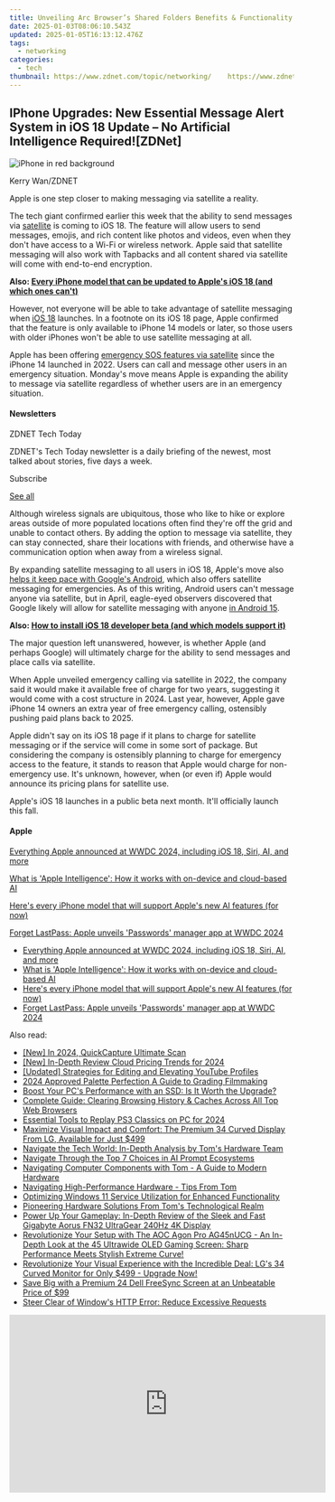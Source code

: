 ```yaml
---
title: Unveiling Arc Browser’s Shared Folders Benefits & Functionality - An Expert's Guide | NextWebTech
date: 2025-01-03T08:06:10.543Z
updated: 2025-01-05T16:13:12.476Z
tags:
  - networking
categories:
  - tech
thumbnail: https://www.zdnet.com/topic/networking/    https://www.zdnet.com/a/img/resize/7d12b2546c86bd7bd7340f12add68595f10fd7c1/2024/02/14/c179ea92-3105-4fe7-9008-ca47145f0350/arc2.jpg?width=170&height=96&fit=crop&auto=webp
---
```


## IPhone Upgrades: New Essential Message Alert System in iOS 18 Update – No Artificial Intelligence Required![ZDNet]

![iPhone in red background](https://www.zdnet.com/a/img/resize/6c1b2aa734bf20a94aa40c1fd8a6ada8083bbb28/2022/09/22/f2ab8e2c-de23-4ea0-8cb2-7f9ffb2d3c7f/iphone-14-pro-red-background.jpg?auto=webp&width=1280)

Kerry Wan/ZDNET

Apple is one step closer to making messaging via satellite a reality.

The tech giant confirmed earlier this week that the ability to send messages via [satellite](https://www.zdnet.com/article/best-satellite-phone/) is coming to iOS 18\. The feature will allow users to send messages, emojis, and rich content like photos and videos, even when they don't have access to a Wi-Fi or wireless network. Apple said that satellite messaging will also work with Tapbacks and all content shared via satellite will come with end-to-end encryption.

**Also: [Every iPhone model that can be updated to Apple's iOS 18 (and which ones can't)](https://www.zdnet.com/article/every-iphone-model-that-can-be-updated-to-apples-ios-18-and-which-ones-cant/)**

However, not everyone will be able to take advantage of satellite messaging when [iOS 18](https://www.zdnet.com/article/ios-18-the-biggest-iphone-changes-apple-announced-at-wwdc-2024/) launches. In a footnote on its iOS 18 page, Apple confirmed that the feature is only available to iPhone 14 models or later, so those users with older iPhones won't be able to use satellite messaging at all.

Apple has been offering [emergency SOS features via satellite](https://www.zdnet.com/article/apple-grants-some-iphone-14-users-an-extra-year-of-emergency-sos-via-satellite-for-free/) since the iPhone 14 launched in 2022\. Users can call and message other users in an emergency situation. Monday's move means Apple is expanding the ability to message via satellite regardless of whether users are in an emergency situation.

#### Newsletters

ZDNET Tech Today

ZDNET's Tech Today newsletter is a daily briefing of the newest, most talked about stories, five days a week.

 Subscribe

[See all](https://www.zdnet.com/newsletters/)

Although wireless signals are ubiquitous, those who like to hike or explore areas outside of more populated locations often find they're off the grid and unable to contact others. By adding the option to message via satellite, they can stay connected, share their locations with friends, and otherwise have a communication option when away from a wireless signal. 

By expanding satellite messaging to all users in iOS 18, Apple's move also [helps it keep pace with Google's Android](https://www.zdnet.com/article/satellite-sos-is-showing-up-on-pixel-phones-how-it-can-help-you-in-an-emergency/), which also offers satellite messaging for emergencies. As of this writing, Android users can't message anyone via satellite, but in April, eagle-eyed observers discovered that Google likely will allow for satellite messaging with anyone [in Android 15](https://www.zdnet.com/article/google-messages-satellite-connectivity-support-could-let-you-chat-with-anyone/). 

**Also: [How to install iOS 18 developer beta (and which models support it)](https://www.zdnet.com/article/how-to-install-ios-18-developer-beta-and-which-models-support-it/)**

The major question left unanswered, however, is whether Apple (and perhaps Google) will ultimately charge for the ability to send messages and place calls via satellite.

When Apple unveiled emergency calling via satellite in 2022, the company said it would make it available free of charge for two years, suggesting it would come with a cost structure in 2024\. Last year, however, Apple gave iPhone 14 owners an extra year of free emergency calling, ostensibly pushing paid plans back to 2025\. 

Apple didn't say on its iOS 18 page if it plans to charge for satellite messaging or if the service will come in some sort of package. But considering the company is ostensibly planning to charge for emergency access to the feature, it stands to reason that Apple would charge for non-emergency use. It's unknown, however, when (or even if) Apple would announce its pricing plans for satellite use.

Apple's iOS 18 launches in a public beta next month. It'll officially launch this fall.

#### Apple

[Everything Apple announced at WWDC 2024, including iOS 18, Siri, AI, and more](https://www.zdnet.com/article/every-new-feature-apple-unveiled-for-iphone-ipad-mac-and-more-this-fall-including-ai/ "Everything Apple announced at WWDC 2024, including iOS 18, Siri, AI, and more")

[What is 'Apple Intelligence': How it works with on-device and cloud-based AI](https://www.zdnet.com/article/what-is-apple-intelligence-everything-to-know-about-ai-features-coming-to-iphones-macs-and-ipads/ "What is 'Apple Intelligence': How it works with on-device and cloud-based AI")

[Here's every iPhone model that will support Apple's new AI features (for now)](https://www.zdnet.com/article/ios-18-1-update-every-iphone-model-that-will-support-apples-new-ai-features-for-now/ "Here's every iPhone model that will support Apple's new AI features (for now)")

[Forget LastPass: Apple unveils 'Passwords' manager app at WWDC 2024](https://www.zdnet.com/article/forget-lastpass-apple-unveils-passwords-manager-app-at-wwdc-2024/ "Forget LastPass: Apple unveils 'Passwords' manager app at WWDC 2024")

* [Everything Apple announced at WWDC 2024, including iOS 18, Siri, AI, and more](https://www.zdnet.com/article/every-new-feature-apple-unveiled-for-iphone-ipad-mac-and-more-this-fall-including-ai/ "Everything Apple announced at WWDC 2024, including iOS 18, Siri, AI, and more")
* [What is 'Apple Intelligence': How it works with on-device and cloud-based AI](https://www.zdnet.com/article/what-is-apple-intelligence-everything-to-know-about-ai-features-coming-to-iphones-macs-and-ipads/ "What is 'Apple Intelligence': How it works with on-device and cloud-based AI")
* [Here's every iPhone model that will support Apple's new AI features (for now)](https://www.zdnet.com/article/ios-18-1-update-every-iphone-model-that-will-support-apples-new-ai-features-for-now/ "Here's every iPhone model that will support Apple's new AI features (for now)")
* [Forget LastPass: Apple unveils 'Passwords' manager app at WWDC 2024](https://www.zdnet.com/article/forget-lastpass-apple-unveils-passwords-manager-app-at-wwdc-2024/ "Forget LastPass: Apple unveils 'Passwords' manager app at WWDC 2024")

<ins class="adsbygoogle"
     style="display:block"
     data-ad-format="autorelaxed"
     data-ad-client="ca-pub-7571918770474297"
     data-ad-slot="1223367746"></ins>

<ins class="adsbygoogle"
     style="display:block"
     data-ad-client="ca-pub-7571918770474297"
     data-ad-slot="8358498916"
     data-ad-format="auto"
     data-full-width-responsive="true"></ins>

<span class="atpl-alsoreadstyle">Also read:</span>
<div><ul>
<li><a href="https://screen-capture.techidaily.com/new-in-2024-quickcapture-ultimate-scan/"><u>[New] In 2024, QuickCapture Ultimate Scan</u></a></li>
<li><a href="https://fox-boxes.techidaily.com/new-in-depth-review-cloud-pricing-trends-for-2024/"><u>[New] In-Depth Review Cloud Pricing Trends for 2024</u></a></li>
<li><a href="https://facebook-video-share.techidaily.com/updated-strategies-for-editing-and-elevating-youtube-profiles/"><u>[Updated] Strategies for Editing and Elevating YouTube Profiles</u></a></li>
<li><a href="https://extra-guidance.techidaily.com/2024-approved-palette-perfection-a-guide-to-grading-filmmaking/"><u>2024 Approved Palette Perfection A Guide to Grading Filmmaking</u></a></li>
<li><a href="https://solve-hot.techidaily.com/boost-your-pcs-performance-with-an-ssd-is-it-worth-the-upgrade/"><u>Boost Your PC's Performance with an SSD: Is It Worth the Upgrade?</u></a></li>
<li><a href="https://technical-tips.techidaily.com/complete-guide-clearing-browsing-history-and-caches-across-all-top-web-browsers/"><u>Complete Guide: Clearing Browsing History & Caches Across All Top Web Browsers</u></a></li>
<li><a href="https://digital-screen-recording.techidaily.com/essential-tools-to-replay-ps3-classics-on-pc-for-2024/"><u>Essential Tools to Replay PS3 Classics on PC for 2024</u></a></li>
<li><a href="https://hardware-reviews.techidaily.com/maximize-visual-impact-and-comfort-the-premium-34-curved-display-from-lg-available-for-just-499/"><u>Maximize Visual Impact and Comfort: The Premium 34 Curved Display From LG, Available for Just $499</u></a></li>
<li><a href="https://hardware-reviews.techidaily.com/navigate-the-tech-world-in-depth-analysis-by-toms-hardware-team/"><u>Navigate the Tech World: In-Depth Analysis by Tom's Hardware Team</u></a></li>
<li><a href="https://tech-hub.techidaily.com/navigate-through-the-top-7-choices-in-ai-prompt-ecosystems/"><u>Navigate Through the Top 7 Choices in AI Prompt Ecosystems</u></a></li>
<li><a href="https://hardware-reviews.techidaily.com/navigating-computer-components-with-tom-a-guide-to-modern-hardware/"><u>Navigating Computer Components with Tom - A Guide to Modern Hardware</u></a></li>
<li><a href="https://hardware-reviews.techidaily.com/navigating-high-performance-hardware-tips-from-tom/"><u>Navigating High-Performance Hardware - Tips From Tom</u></a></li>
<li><a href="https://win11-tips.techidaily.com/optimizing-windows-11-service-utilization-for-enhanced-functionality/"><u>Optimizing Windows 11 Service Utilization for Enhanced Functionality</u></a></li>
<li><a href="https://hardware-reviews.techidaily.com/pioneering-hardware-solutions-from-toms-technological-realm/"><u>Pioneering Hardware Solutions From Tom's Technological Realm</u></a></li>
<li><a href="https://hardware-reviews.techidaily.com/power-up-your-gameplay-in-depth-review-of-the-sleek-and-fast-gigabyte-aorus-fn32-ultragear-240hz-4k-display/"><u>Power Up Your Gameplay: In-Depth Review of the Sleek and Fast Gigabyte Aorus FN32 UltraGear 240Hz 4K Display</u></a></li>
<li><a href="https://hardware-reviews.techidaily.com/revolutionize-your-setup-with-the-aoc-agon-pro-ag45nucg-an-in-depth-look-at-the-45-ultrawide-oled-gaming-screen-sharp-performance-meets-stylish-extreme-curv68/"><u>Revolutionize Your Setup with The AOC Agon Pro AG45nUCG - An In-Depth Look at the 45 Ultrawide OLED Gaming Screen: Sharp Performance Meets Stylish Extreme Curve!</u></a></li>
<li><a href="https://hardware-reviews.techidaily.com/revolutionize-your-visual-experience-with-the-incredible-deal-lgs-34-curved-monitor-for-only-499-upgrade-now/"><u>Revolutionize Your Visual Experience with the Incredible Deal: LG's 34 Curved Monitor for Only $499 - Upgrade Now!</u></a></li>
<li><a href="https://hardware-reviews.techidaily.com/save-big-with-a-premium-24-dell-freesync-screen-at-an-unbeatable-price-of-99/"><u>Save Big with a Premium 24 Dell FreeSync Screen at an Unbeatable Price of $99</u></a></li>
<li><a href="https://windows11.techidaily.com/steer-clear-of-windows-http-error-reduce-excessive-requests/"><u>Steer Clear of Window's HTTP Error: Reduce Excessive Requests</u></a></li>
</ul></div>

<!-- affiliate ads begin -->
<iframe width="560" height="315" src="https://www.youtube.com/embed/JNxZ4Z6BVCg?si=522oz1OPSQDhNYWT" title="YouTube video player" frameborder="0" allow="accelerometer; autoplay; clipboard-write; encrypted-media; gyroscope; picture-in-picture; web-share" referrerpolicy="strict-origin-when-cross-origin" allowfullscreen></iframe>
<!-- affiliate ads end -->

